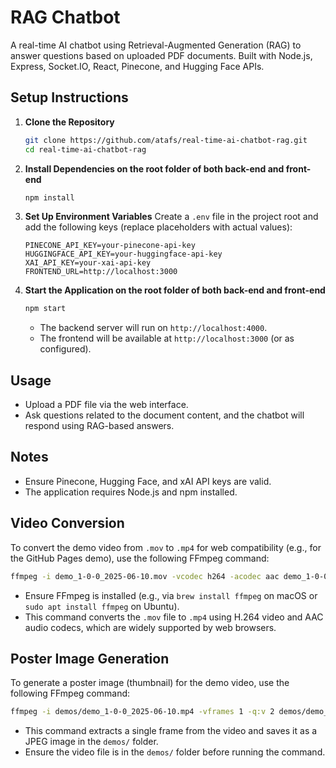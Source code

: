 # RAG Chatbot

A real-time AI chatbot using Retrieval-Augmented Generation (RAG) to answer questions based on uploaded PDF documents. Built with Node.js, Express, Socket.IO, React, Pinecone, and Hugging Face APIs.

## Setup Instructions

1. **Clone the Repository**

   ```bash
   git clone https://github.com/atafs/real-time-ai-chatbot-rag.git
   cd real-time-ai-chatbot-rag
   ```

2. **Install Dependencies on the root folder of both back-end and front-end**

   ```bash
   npm install
   ```

3. **Set Up Environment Variables**
   Create a `.env` file in the project root and add the following keys (replace placeholders with actual values):

   ```
   PINECONE_API_KEY=your-pinecone-api-key
   HUGGINGFACE_API_KEY=your-huggingface-api-key
   XAI_API_KEY=your-xai-api-key
   FRONTEND_URL=http://localhost:3000
   ```

4. **Start the Application on the root folder of both back-end and front-end**

   ```bash
   npm start
   ```

   - The backend server will run on `http://localhost:4000`.
   - The frontend will be available at `http://localhost:3000` (or as configured).

## Usage

- Upload a PDF file via the web interface.
- Ask questions related to the document content, and the chatbot will respond using RAG-based answers.

## Notes

- Ensure Pinecone, Hugging Face, and xAI API keys are valid.
- The application requires Node.js and npm installed.

## Video Conversion

To convert the demo video from `.mov` to `.mp4` for web compatibility (e.g., for the GitHub Pages demo), use the following FFmpeg command:

```bash
ffmpeg -i demo_1-0-0_2025-06-10.mov -vcodec h264 -acodec aac demo_1-0-0_2025-06-10.mp4
```

- Ensure FFmpeg is installed (e.g., via `brew install ffmpeg` on macOS or `sudo apt install ffmpeg` on Ubuntu).
- This command converts the `.mov` file to `.mp4` using H.264 video and AAC audio codecs, which are widely supported by web browsers.

## Poster Image Generation

To generate a poster image (thumbnail) for the demo video, use the following FFmpeg command:

```bash
ffmpeg -i demos/demo_1-0-0_2025-06-10.mp4 -vframes 1 -q:v 2 demos/demo_1-0-0_2025-06-10_poster.jpg
```

- This command extracts a single frame from the video and saves it as a JPEG image in the `demos/` folder.
- Ensure the video file is in the `demos/` folder before running the command.
